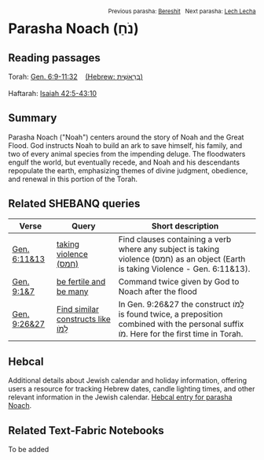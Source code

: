 <span style="float: right;"><sup>Previous parasha: <a href="../01%20-%20Bereshit/README.md#start">Bereshit</a> &nbsp;&nbsp;Next parasha: <a href="../03%20-%20Lech%20Lecha/README.md#start">Lech Lecha</a></sup></span>
# Parasha Noach (נֹחַ) <a name="start"></a> 

## Reading passages

Torah: [Gen. 6:9-11:32](https://www.stepbible.org/?q=version=NASB2020|reference=Gen.6:9-11:32&options=HNVUG) &nbsp;&nbsp; [(Hebrew: בְּרֵאשִׁית)](https://tikkun.io/#/p/noach)<br><br>
Haftarah: [Isaiah 42:5-43:10](https://www.stepbible.org/?q=version=NASB2020|reference=Isa.54:1-55:5&options=HNVUG)


## Summary

Parasha Noach ("Noah") centers around the story of Noah and the Great Flood. God instructs Noah to build an ark to save himself, his family, and two of every animal species from the impending deluge. The floodwaters engulf the world, but eventually recede, and Noah and his descendants repopulate the earth, emphasizing themes of divine judgment, obedience, and renewal in this portion of the Torah.

## Related SHEBANQ queries

Verse | Query | Short description
--- | --- | ---
[Gen. 6:11&13](https://www.stepbible.org/?q=version=NASB2020\|reference=Gen.6:11,13&options=HNVUG) | [taking violence (חמס)](https://shebanq.ancient-data.org/hebrew/text?iid=5616&page=1&mr=r&qw=q) | Find clauses containing a verb where any subject is taking violence (חמס) as an object (Earth is taking Violence - Gen. 6:11&13).
[Gen. 9:1&7](https://www.stepbible.org/?q=version=NASB2020\|reference=Gen.9:1,7&options=HNVUG) | [be fertile and be many](https://shebanq.ancient-data.org/hebrew/text?iid=6286&page=1&mr=r&qw=q) | Command twice given by God to Noach after the flood
[Gen. 9:26&27](https://www.stepbible.org/?q=version=NASB2020\|reference=Gen.9:26,27&options=HNVUG)  | [Find similar constructs like לָֽמֹו](https://shebanq.ancient-data.org/hebrew/text?iid=5529&page=1&mr=r&qw=q) | In Gen. 9:26&27 the construct לָֽמֹו is found twice, a preposition combined with the personal suffix מֹו. Here for the first time in Torah.




## Hebcal

Additional details about Jewish calendar and holiday information, offering users a resource for tracking Hebrew dates, candle lighting times, and other relevant information in the Jewish calendar. [Hebcal entry for parasha Noach](https://www.hebcal.com/sedrot/noach).

## Related Text-Fabric Notebooks

To be added
